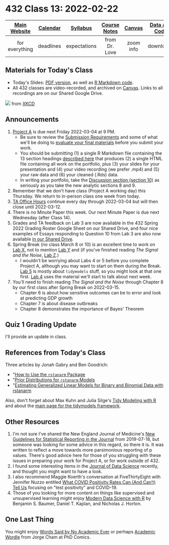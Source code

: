 # 432 Class 13: 2022-02-22

[Main Website](https://thomaselove.github.io/432/) | [Calendar](https://thomaselove.github.io/432/calendar.html) | [Syllabus](https://thomaselove.github.io/432-2022-syllabus/) | [Course Notes](https://thomaselove.github.io/432-notes/) | [Canvas](https://canvas.case.edu) | [Data and Code](https://github.com/THOMASELOVE/432-data) | [Sources](https://github.com/THOMASELOVE/432-2022/tree/main/references) | [Contact Us](https://thomaselove.github.io/432/contact.html)
:-----------: | :--------------: | :----------: | :---------: | :-------------: | :-----------: | :------------: | :-------------:
for everything | deadlines | expectations | from Dr. Love | zoom info | downloads | read/watch | need help?

## Materials for Today's Class

- Today's Slides: [PDF version](https://github.com/THOMASELOVE/432-2022/blob/main/classes/class13/432_2022_slides13.pdf), as well as [R Markdown code](https://github.com/THOMASELOVE/432-2022/blob/main/classes/class13/432_2022_slides13.Rmd). 
- All 432 classes are video-recorded, and archived on [Canvas](https://canvas.case.edu). Links to all recordings are on our Shared Google Drive.

![](https://imgs.xkcd.com/comics/data_trap.png) from [XKCD](https://xkcd.com/2582)

## Announcements

1. [Project A](https://github.com/THOMASELOVE/432-2022/tree/main/projectA) is due next Friday 2022-03-04 at 9 PM. 
    - Be sure to review the [Submission Requirements](https://github.com/THOMASELOVE/432-2022/blob/main/projectA/02_projectA_analyses.md#submission-requirements) and some of what we'll be doing to [evaluate your final materials](https://github.com/THOMASELOVE/432-2022/blob/main/projectA/02_projectA_analyses.md#evaluating-your-final-materials) before you submit your work.
    - You should be submitting (1) a single R Markdown file containing the 13 section headings [described here](https://github.com/THOMASELOVE/432-2022/blob/main/projectA/02_projectA_analyses.md#the-portfolio) that produces (2) a single HTML file containing all work on the portfolio, plus (3) your slides for your presentation and (4) your video recording (we prefer .mp4) and (5) your raw data and (6) your cleaned (.Rds) data.
    - In writing your portfolio, take the [Discussion section (section 10)](https://github.com/THOMASELOVE/432-2022/blob/main/projectA/02_projectA_analyses.md#section-10-the-discussion) as seriously as you take the new analytic sections 8 and 9.
2. Remember that we don't have class (Project A working day) this Thursday. We return to in-person class one week from today.
3. [TA Office Hours](https://thomaselove.github.io/432/contact.html) continue every day through 2022-03-04 but will then close until 2022-03-12.
4. There is no Minute Paper this week. Our next Minute Paper is due next Wednesday (after Class 14).
5. Grades and TA feedback on Lab 3 are now available in the 432 Spring 2022 Grading Roster Google Sheet on our Shared Drive, and four nice examples of Essays responding to Question 10 from Lab 3 are also now available [in our Shared Drive](https://docs.google.com/document/d/1edHhTNRs-S4UEbNN-HWqOShxrb718zrTF44RY13_6dM/edit?usp=sharing).
6. Spring Break (no class March 8 or 10) is an excellent time to work on [Lab X](https://github.com/THOMASELOVE/432-2022/tree/main/labs/labX), not to mention [Lab Y](https://github.com/THOMASELOVE/432-2022/tree/main/labs/labY) and (if you've finished reading *The Signal and the Noise*, [Lab Z](https://github.com/THOMASELOVE/432-2022/tree/main/labs/labZ).) 
    - I wouldn't be worrying about Labs 4 or 5 before you complete Project A, although you may want to start on them during the Break. [Lab 5](https://github.com/THOMASELOVE/432-2022/tree/main/labs/lab05) is mostly about `tidymodels` stuff, so you might look at that one first. [Lab 4](https://github.com/THOMASELOVE/432-2022/tree/main/labs/lab04) uses the material we'll start to talk about next week.
7. You'll need to finish reading *The Signal and the Noise* through Chapter 8 by our first class after Spring Break on 2022-03-15.
    - Chapter 6 is about how sensitive outcomes can be to error and look at predicting GDP growth
    - Chapter 7 is about disease outbreaks
    - Chapter 8 demonstrates the importance of Bayes' Theorem

## Quiz 1 Grading Update

I'll provide an update in class.

## References from Today's Class

Three articles by Jonah Gabry and Ben Goodrich:

- "[How to Use the `rstanarm` Package](http://mc-stan.org/rstanarm/articles/rstanarm.html) 
- "[Prior Distributions for `rstanarm` Models](http://mc-stan.org/rstanarm/articles/priors.html) 
- "[Estimating Generalized Linear Models for Binary and Binomial Data with rstanarm](http://mc-stan.org/rstanarm/articles/binomial.html)

Also, don't forget about Max Kuhn and Julia Silge's [Tidy Modeling with R](https://www.tmwr.org/) and about the [main page for the tidymodels framework](https://www.tidymodels.org/).

## Other Resources

1. I'm not sure I've shared the New England Journal of Medicine's [New Guidelines for Statistical Reporting in the Journal](https://www.nejm.org/doi/full/10.1056/nejme1906559) from 2019-07-18, but someone was looking for some advice in this regard, so there it is. It was written to reflect a move towards more parsimonious reporting of p values. There's good advice here for those of you struggling with these issues in preparing your work for Project A, or for work outside of 432.
2. I found some interesting items in the [Journal of Data Science](https://jds-online.org/journal/JDS) recently, and thought you might want to have a look.
3. I also recommend Maggie Koerth's conversation at FiveThirtyEight with Jennifer Nuzzo entitled [What COVID Positivity Rates Can (And Can’t) Tell Us](https://fivethirtyeight.com/features/what-covid-positivity-rates-can-and-cant-tell-us/) focusing on "test positivity" and COVID-19.
4. Those of you looking for more content on things like supervised and unsupervised learning might enjoy [Modern Data Science with R](https://mdsr-book.github.io/mdsr2e/) by Benjamin S. Baumer, Daniel T. Kaplan, and Nicholas J. Horton.

## One Last Thing

You might enjoy [Words Said by No Academic Ever](https://phdcomics.com/comics/archive.php?comicid=2048) or perhaps [Academic Wordle](https://phdcomics.com/comics/archive.php?comicid=2051) from Jorge Cham at PhD Comics.
